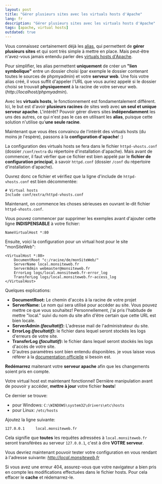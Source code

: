 ```yaml
---
layout: post
title: "Gérer plusieurs sites avec les virtuals hosts d'Apache"
lang: fr
description: "Gérer plusieurs sites avec les virtuals hosts d'Apache"
tags: [apache, virtual hosts]
outdated: true
---
```


Vous connaissez certainement déjà les [alias](http://httpd.apache.org/docs/2.0/mod/mod_alias.html#alias "Apache mod_alias"), qui permettent de **gérer plusieurs sites** et qui sont très simple à mettre en place. Mais peut-être n'avez-vous jamais entendu parler des [virtuals hosts d'Apache](http://httpd.apache.org/docs/2.2/en/vhosts/ "Documentation des virtuals hosts d'Apache").

Pour simplifier, les alias permettent **uniquement** de créer un **"lien symbolique"** entre un dossier choisi (par exemple le dossier contenant toutes le sources de phpmyadmin) et votre **serveur web**. Une fois votre alias créé, il vous suffit d'appeler l'URL que vous auriez appelé si le dossier choisi se trouvait **physiquement** à la racine de votre serveur web. (_http://localhost/phpmyadmin_).

Avec les **virtuals hosts**, le fonctionnement est fondamentalement différent. Ici, le but est d'avoir **plusieurs racines** de sites web avec **un seul et unique serveur apache**. L'intérêt? Pouvoir gérer divers sites **indépendamment** les uns des autres, ce qui n'est pas le cas en utilisant les **alias**, puisque cette solution n'utilise qu'**une seule racine**.

Maintenant que vous êtes convaincu de l'intérêt des virtuals hosts (du moins je l'espère), passons à la **configuration d'apache**! :)

La configuration des virtuals hosts se fera dans le fichier `httpd-vhosts.conf` (dossier `/conf/extra` du répertoire d'installation d'apache). Mais avant de commencer, il faut vérfier que ce fichier est bien appelé par le **fichier de configuration principal**, à savoir `httpd.conf` (dossier `/conf` du répertoire d'installation d'apache).

Ouvrez donc ce fichier et vérifiez que la ligne d'include de `httpd-vhosts.conf` est bien décommentée:

```language-apacheconf
# Virtual hosts
Include conf/extra/httpd-vhosts.conf
```

Maintenant, on commence les choses sérieuses en ouvrant le-dit fichier `httpd-vhosts.conf`.

Vous pouvez commencer par supprimer les exemples avant d'ajouter cette ligne **INDISPENSABLE** à votre fichier:

```language-apacheconf
NameVirtualHost *:80
```

Ensuite, voici la configuration pour un virtual host pour le site "monSiteWeb":

```language-apacheconf
<VirtualHost *:80>
    DocumentRoot "c:/racine/de/monSiteWeb/"
    ServerName local.monsiteweb.fr
    ServerAdmin webmaster@monsiteweb.fr
    ErrorLog logs/local.monsiteweb.fr-error_log
    TransferLog logs/local.monsiteweb.fr-access_log
</VirtualHost>
```

Quelques explications:

* **DocumentRoot:** Le chemin d'accès à la racine de votre projet
* **ServerName:** Le nom qui sera utilisé pour accéder au site. Vous pouvez mettre ce que vous souhaitez! Personnellement, j'ai pris l'habitude de mettre "local." suivi du nom du site afin d'être certain que cette URL est bien locale.
* **ServerAdmin _(facultatif)_:** L'adresse mail de l'administrateur du site.
* **ErrorLog _(facultatif)_:** le fichier dans lequel seront stockés les logs d'erreurs de votre site.
* **TransferLog _(facultatif)_:** le fichier dans lequel seront stockés les logs d'accès de votre site.
* D'autres paramètres sont bien entendu disponibles. je vous laisse vous référer à la [documentation officielle](http://httpd.apache.org/docs/2.2/en/vhosts/ "Documentation officiel des virtuals hosts d'Apache") si besoin est.

**Redémarrez** maitenant votre **serveur apache** afin que les changements soient pris en compte.

Votre virtual host est maintenant fonctionnel! Dernière manipulation avant de pouvoir y accéder, **mettre à jour** votre fichier **hosts**!

Ce dernier se trouve:

* pour Windows: `C:\WINDOWS\system32\drivers\etc\hosts`
* pour Linux: `/etc/hosts`

Ajoutez la ligne suivante:

```language-apacheconf
127.0.0.1     local.monsiteweb.fr
```

Cela signifie que **toutes** les requêtes adressées à `local.monsiteweb.fr` seront transférées au serveur `127.0.0.1`, c'est à dire **VOTRE serveur**.

Vous devriez maintenant pouvoir tester votre configuration en vous rendant à l'adresse suivante: _http://local.monsiteweb.fr_

Si vous avez une erreur 404, assurez-vous que votre navigateur a bien pris en compte les modifications effectuées dans le fichier hosts. Pour cela effacer le **cache** et rédemarrez-le.
